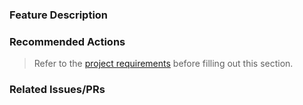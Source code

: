 ### Feature Description

### Recommended Actions
>Refer to the [project requirements](https://github.com/Team-Slytherin/Bangazon-Terminal-Interface/blob/master/README.md.) before filling out this section.

### Related Issues/PRs
